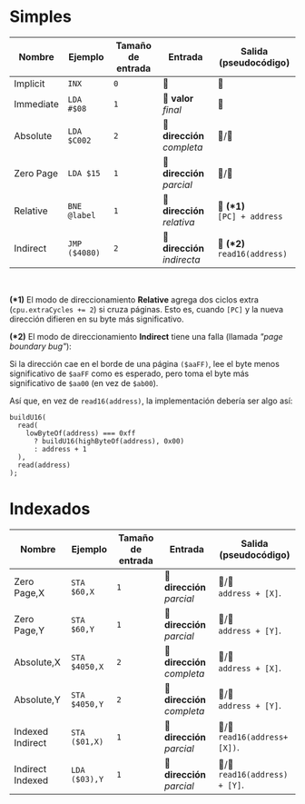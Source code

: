 # Simples

| Nombre    | Ejemplo       | Tamaño de entrada | Entrada                      | Salida (pseudocódigo)              |
| --------- | ------------- | ----------------- | ---------------------------- | ---------------------------------- |
| Implicit  | `INX`         | `0`               | 🚫                           | 🚫                                 |
| Immediate | `LDA #$08`    | `1`               | 🔢 **valor** _final_         | 🔢                                 |
| Absolute  | `LDA $C002`   | `2`               | 🐏 **dirección** _completa_  | 🔢/🐏                              |
| Zero Page | `LDA $15`     | `1`               | 🐏 **dirección** _parcial_   | 🔢/🐏                              |
| Relative  | `BNE @label`  | `1`               | 🐏 **dirección** _relativa_  | 🐏 **(\*1)**<br/>`[PC] + address`  |
| Indirect  | `JMP ($4080)` | `2`               | 🐏 **dirección** _indirecta_ | 🐏 **(\*2)**<br/>`read16(address)` |

<br/>

**(\*1)** El modo de direccionamiento **Relative** agrega dos ciclos extra (`cpu.extraCycles += 2`) si cruza páginas. Esto es, cuando `[PC]` y la nueva dirección difieren en su byte más significativo.

**(\*2)** El modo de direccionamiento **Indirect** tiene una falla (llamada _"page boundary bug"_):

Si la dirección cae en el borde de una página `($aaFF)`, lee el byte menos significativo de `$aaFF` como es esperado, pero toma el byte más significativo de `$aa00` (en vez de `$ab00`).

Así que, en vez de `read16(address)`, la implementación debería ser algo así:

```
buildU16(
  read(
    lowByteOf(address) === 0xff
      ? buildU16(highByteOf(address), 0x00)
      : address + 1
  ),
  read(address)
);
```

# Indexados

| Nombre           | Ejemplo       | Tamaño de entrada | Entrada                     | Salida (pseudocódigo)              |
| ---------------- | ------------- | ----------------- | --------------------------- | ---------------------------------- |
| Zero Page,X      | `STA $60,X`   | `1`               | 🐏 **dirección** _parcial_  | 🔢/🐏<br/>`address + [X]`.         |
| Zero Page,Y      | `STA $60,Y`   | `1`               | 🐏 **dirección** _parcial_  | 🔢/🐏<br/>`address + [Y]`.         |
| Absolute,X       | `STA $4050,X` | `2`               | 🐏 **dirección** _completa_ | 🔢/🐏<br/>`address + [X]`.         |
| Absolute,Y       | `STA $4050,Y` | `2`               | 🐏 **dirección** _completa_ | 🔢/🐏<br/>`address + [Y]`.         |
| Indexed Indirect | `STA ($01,X)` | `1`               | 🐏 **dirección** _parcial_  | 🔢/🐏<br/>`read16(address+[X])`.   |
| Indirect Indexed | `LDA ($03),Y` | `1`               | 🐏 **dirección** _parcial_  | 🔢/🐏<br/>`read16(address) + [Y]`. |

